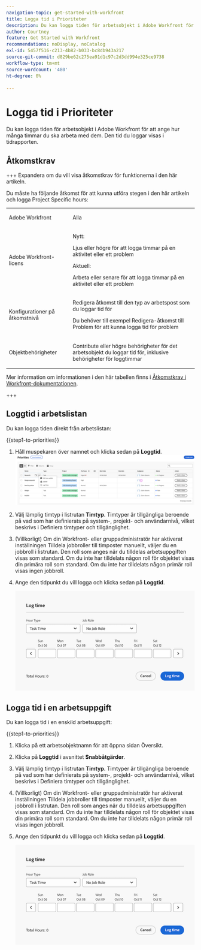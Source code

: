 ```yaml
---
navigation-topic: get-started-with-workfront
title: Logga tid i Prioriteter
description: Du kan logga tiden för arbetsobjekt i Adobe Workfront för att ange hur många timmar du ska arbeta med dem. Den tid du loggar visas i tidrapporten.
author: Courtney
feature: Get Started with Workfront
recommendations: noDisplay, noCatalog
exl-id: 5457f516-c213-4b82-b033-bc8db943a217
source-git-commit: d829be62c275ea91d1c97c2d3dd994e325ce9738
workflow-type: tm+mt
source-wordcount: '480'
ht-degree: 0%

---
```


# Logga tid i Prioriteter

Du kan logga tiden för arbetsobjekt i Adobe Workfront för att ange hur många timmar du ska arbeta med dem. Den tid du loggar visas i tidrapporten.

## Åtkomstkrav

+++ Expandera om du vill visa åtkomstkrav för funktionerna i den här artikeln.

Du måste ha följande åtkomst för att kunna utföra stegen i den här artikeln och logga Project Specific hours:

<table style="table-layout:auto"> 
 <col> 
 <col> 
 <tbody> 
  <tr> 
   <td role="rowheader">Adobe Workfront</td> 
   <td> <p>Alla</p> </td> 
  </tr> 
  <tr> 
   <td role="rowheader">Adobe Workfront-licens</td> 
   <td> <p>Nytt: </p>
   <p>Ljus eller högre för att logga timmar på en aktivitet eller ett problem</p>
   <p>Aktuell: 
   <p>Arbeta eller senare för att logga timmar på en aktivitet eller ett problem</p> </td> 
  </tr> 
  <tr> 
   <td role="rowheader">Konfigurationer på åtkomstnivå</td> 
   <td> <p>Redigera åtkomst till den typ av arbetspost som du loggar tid för </p> <p>Du behöver till exempel Redigera-åtkomst till Problem för att kunna logga tid för problem</p> </td> 
  </tr> 
  <tr> 
   <td role="rowheader">Objektbehörigheter</td> 
   <td> <p>Contribute eller högre behörigheter för det arbetsobjekt du loggar tid för, inklusive behörigheter för loggtimmar</p> </td> 
  </tr> 
 </tbody> 
</table>

Mer information om informationen i den här tabellen finns i [Åtkomstkrav i Workfront-dokumentationen](/help/quicksilver/administration-and-setup/add-users/access-levels-and-object-permissions/access-level-requirements-in-documentation.md).

+++

## Loggtid i arbetslistan

Du kan logga tiden direkt från arbetslistan:

{{step1-to-priorities}}

1. Håll muspekaren över namnet och klicka sedan på **Loggtid**.
   ![](assets/update-log-upload.png)
1. Välj lämplig timtyp i listrutan **Timtyp**. Timtyper är tillgängliga beroende på vad som har definierats på system-, projekt- och användarnivå, vilket beskrivs i Definiera timtyper och tillgänglighet.

1. (Villkorligt) Om din Workfront- eller gruppadministratör har aktiverat inställningen Tilldela jobbroller till timposter manuellt, väljer du en jobbroll i listrutan. Den roll som anges när du tilldelas arbetsuppgiften visas som standard. Om du inte har tilldelats någon roll för objektet visas din primära roll som standard. Om du inte har tilldelats någon primär roll visas ingen jobbroll.

1. Ange den tidpunkt du vill logga och klicka sedan på **Loggtid**.

   ![](assets/log-time-dialog.png)

## Logga tid i en arbetsuppgift

Du kan logga tid i en enskild arbetsuppgift:

{{step1-to-priorities}}

1. Klicka på ett arbetsobjektnamn för att öppna sidan Översikt.
1. Klicka på **Loggtid** i avsnittet **Snabbåtgärder**.
1. Välj lämplig timtyp i listrutan **Timtyp**. Timtyper är tillgängliga beroende på vad som har definierats på system-, projekt- och användarnivå, vilket beskrivs i Definiera timtyper och tillgänglighet.
1. (Villkorligt) Om din Workfront- eller gruppadministratör har aktiverat inställningen Tilldela jobbroller till timposter manuellt, väljer du en jobbroll i listrutan. Den roll som anges när du tilldelas arbetsuppgiften visas som standard. Om du inte har tilldelats någon roll för objektet visas din primära roll som standard. Om du inte har tilldelats någon primär roll visas ingen jobbroll.

1. Ange den tidpunkt du vill logga och klicka sedan på **Loggtid**.

   ![](assets/log-time-dialog.png)
